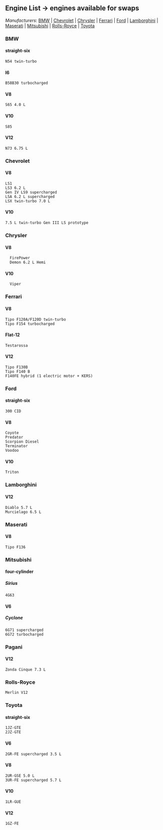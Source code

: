 ## Engine List -> engines available for swaps
*Manufacturers*:
[BMW](https://github.com/the-wt-ahmadi/Hermes-Racing-NA/blob/master/ENGINES.md#bmw) | [Chevrolet](https://github.com/the-wt-ahmadi/Hermes-Racing-NA/blob/master/ENGINES.md#chevrolet) | [Chrysler](https://github.com/the-wt-ahmadi/Hermes-Racing-NA/blob/master/ENGINES.md#chrysler) | [Ferrari](https://github.com/the-wt-ahmadi/Hermes-Racing-NA/blob/master/ENGINES.md#ferrari) | [Ford](https://github.com/the-wt-ahmadi/Hermes-Racing-NA/blob/master/ENGINES.md#ford) | [Lamborghini](https://github.com/the-wt-ahmadi/Limitless/blob/master/ENGINES.md#lamborghini) | [Maserati](https://github.com/the-wt-ahmadi/Hermes-Racing-NA/blob/master/ENGINES.md#maserati) | [Mitsubishi](https://github.com/the-wt-ahmadi/Hermes-Racing-NA/blob/master/ENGINES.md#mitsubishi) | [Rolls-Royce](https://github.com/the-wt-ahmadi/Hermes-Racing-NA/blob/master/ENGINES.md#rolls-royce) | [Toyota](https://github.com/the-wt-ahmadi/Hermes-Racing-NA/blob/master/ENGINES.md#toyota) 
  ### BMW
   #### straight-six
    N54 twin-turbo
   #### I6
    B58B30 turbocharged
   #### V8
    S65 4.0 L
   #### V10
    S85
   #### V12
    N73 6.75 L
  ### Chevrolet
   #### V8
    LS1
    LS3 6.2 L
    Gen IV LS9 supercharged
    LSA 6.2 L supercharged
    LSX twin-turbo 7.0 L
   #### V10
    7.5 L twin-turbo Gen III LS prototype
  ### Chrysler
   #### V8
      FirePower
      Demon 6.2 L Hemi
   #### V10
      Viper
  ### Ferrari
   #### V8
    Tipo F120A/F120D twin-turbo
    Tipo F154 turbocharged
   #### Flat-12
    Testarossa
   #### V12
    Tipo F130B
    Tipo F140 B
    F140FE hybrid (1 electric motor + KERS)
  ### Ford
   #### straight-six
    300 CID
   #### V8
    Coyote
    Predator
    Scorpion Diesel
    Terminator
    Voodoo
   #### V10
    Triton
  ### Lamborghini
   #### V12
    Diablo 5.7 L
    Murcielago 6.5 L
  ### Maserati
   #### V8
    Tipo F136
  ### Mitsubishi
   #### four-cylinder
   ##### Sirius
    4G63
   #### V6
   ##### Cyclone
    6G71 supercharged
    6G72 turbocharged
  ### Pagani
   #### V12
    Zonda Cinque 7.3 L
  ### Rolls-Royce
    Merlin V12
  ### Toyota
   #### straight-six
    1JZ-GTE
    2JZ-GTE
   #### V6
    2GR-FE supercharged 3.5 L
   #### V8
    2UR-GSE 5.0 L
    3UR-FE supercharged 5.7 L
   #### V10
    1LR-GUE
   #### V12
    1GZ-FE
